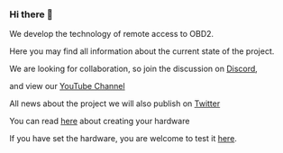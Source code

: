 ### Hi there 👋

We develop the technology of remote access to OBD2. 

Here you may find all information about the current state of the project. 

We are looking for collaboration, so join the discussion on [Discord](https://discord.gg/8k6aeQru6G), 

and view our [YouTube Channel](https://www.youtube.com/channel/UCbyU3MME46U1w419xEdRvTQ/videos)

All news about the project we will also publish on [Twitter](https://twitter.com/Obd2Network)

You can read [here](https://github.com/OBD2Network/OBD2Network/blob/main/create_hw/create_hw.md) about creating your hardware

If you have set the hardware, you are welcome to test it [here](https://github.com/OBD2Network/OBD2Network/blob/main/application/application.md).
				   